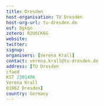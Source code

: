 ```yaml
---
title: Dresden
host-organisation: TU Dresden
host-org-url: tu-dresden.de
osf: 8gkqn
zotero: R2U6CK6G
website: 
twitter: 
signup: 
organisers: [Verena Krall]
contact: verena.krall@tu-dresden.de
address: [TU Dresden
cfaed
KST 2301406
Verena Krall
01062 Dresden]
country: Germany
---
```



